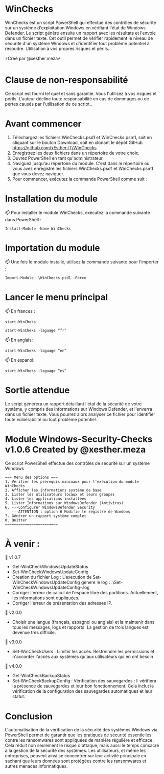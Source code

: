 # WinChecks
WinChecks est un script PowerShell qui effectue des contrôles de sécurité sur un système d'exploitation Windows en vérifiant l'état de Windows Defender. Le script génère ensuite un rapport avec les résultats et l'envoie dans un fichier texte. Cet outil permet de vérifier rapidement le niveau de sécurité d'un système Windows et d'identifier tout problème potentiel à résoudre. Utilisation à vos propres risques et périls.

⚡Créé par @xesther.meza⚡

# Clause de non-responsabilité 
Ce script est fourni tel quel et sans garantie. Vous l'utilisez à vos risques et périls. L'auteur décline toute responsabilité en cas de dommages ou de pertes causés par l'utilisation de ce script..

# Avant commencer
1. Téléchargez les fichiers WinChecks.psd1 et WinChecks.psm1, soit en cliquant sur le bouton Download, soit en clonant le dépôt GitHub https://github.com/xEsther-IT/WinChecks 
2. Enregistrez les deux fichiers dans un répertoire de votre choix.
3. Ouvrez PowerShell en tant qu'administrateur.
4. Naviguez jusqu'au répertoire du module. C'est dans le répertoire où vous avez enregistré les fichiers WinChecks.psd1 et WinChecks.psm1 que vous devez naviguer.
5. Pour commencer, exécutez la commande PowerShell comme suit : 

# Installation du module 
📫 Pour installer le module WinChecks, exécutez la commande suivante dans PowerShell :

    Install-Module -Name WinChecks

# Importation du module
📫 Une fois le module installé, utilisez la commande suivante pour l'importer :

    Import-Module .\WinChecks.psd1 -Force

# Lancer le menu principal 
📫 En frances : 

    start-WinCheks
    
    start-WinCheks -laguage “fr”

📫 En anglais: 

    start-WinCheks -laguage “en” 

📫 En espanol: 

    start-WinCheks -laguage “es”

# Sortie attendue
Le script générera un rapport détaillant l'état de la sécurité de votre système, y compris des informations sur Windows Defender, et l'enverra dans un fichier texte. Vous pourrez alors analyser ce fichier pour identifier toute vulnérabilité ou tout problème potentiel.

# Module Windows-Security-Checks v1.0.6 Created by @xesther.meza 
Ce script PowerShell effectue des contrôles de sécurité sur un système Windows

    === Menu des options ===
    1. Vérifier les prérequis minimaux pour l'exécution du module WinChecks
    2. Afficher les informations système de base
    3. Lister les utilisateurs locaux et leurs groupes
    4. Lister les applications installées
    5. Lister Informations sur WindowsDefender (Antivirus)
    6. ---Configurer WindowsDefender Security
       ---ATTENTION : option 6 Modifie le registre de Windows
    7. Générer un rapport système complet
    0. Quitter
    ========================
# À venir : 

👀 v1.0.7
- Get-WinCheckWindowsUpdateStatus
- Set-WinCheckWindowsUpdateConfig
- Creation du fichier Log : L'execution de Set-WinCheckWindowsUpdateConfig genere le log : .\Set-WinCheckWindowsUpdateConfig-.log
- Corriger l'erreur de calcul de l'espace libre des partitions. Actuellement, les informations sont dupliquées.
- Corriger l'erreur de présentation des adresses IP.

👀 v2.0.0
- Choisir une langue (français, espagnol ou anglais) et la maintenir dans tous les messages, logs et rapports. La gestion de trois langues est devenue très difficile.

👀 v3.0.0
- Set-WinCheckUsers : Limiter les accès. Restreindre les permissions et n'accorder l'accès aux systèmes qu'aux utilisateurs qui en ont besoin

👀 v4.0.0
- Get-WinCheckBackupStatus
- Set-WinCheckBackupConfig : Vérification des sauvegardes : Il vérifiera la présence de sauvegardes et leur bon fonctionnement. Cela inclut la vérification de la configuration des sauvegardes automatiques et leur statut.

# Conclusion
L'automatisation de la vérification de la sécurité des systèmes Windows via PowerShell permet de garantir que les pratiques de sécurité essentielles contre les ransomwares sont appliquées de manière régulière et efficace. Cela réduit non seulement le risque d'attaque, mais aussi le temps consacré à la gestion de la sécurité des systèmes. Les utilisateurs, et même les entreprises, peuvent ainsi se concentrer sur leur activité principale en sachant que leurs données sont protégées contre les ransomwares et autres menaces informatiques.
